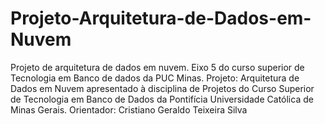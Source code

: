 # Projeto-Arquitetura-de-Dados-em-Nuvem
Projeto de arquitetura de dados em nuvem. Eixo 5 do curso superior de Tecnologia em Banco de dados da PUC Minas.
Projeto: Arquitetura de Dados em Nuvem apresentado à disciplina de Projetos do Curso Superior de Tecnologia em Banco de Dados da Pontifícia Universidade Católica de Minas Gerais.
Orientador: Cristiano Geraldo Teixeira Silva
